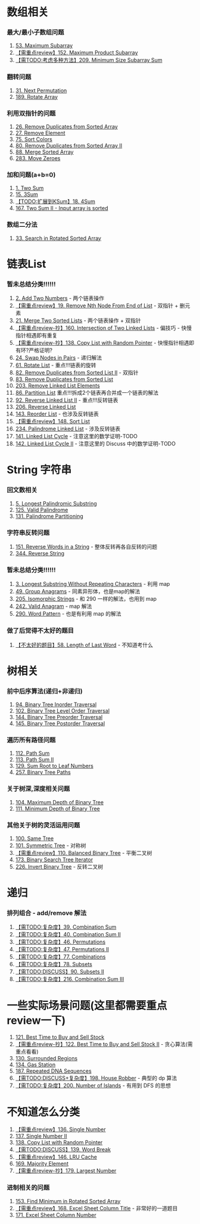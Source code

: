 # 数组相关

### 最大/最小子数组问题

1. [53. Maximum Subarray](https://github.com/MikasaLevi/LeetCode/issues/29)
2. [【需重点review】152. Maximum Product Subarray](https://github.com/MikasaLevi/LeetCode/issues/31)
3. [【需TODO:考虑多种方法】209. Minimum Size Subarray Sum](https://github.com/MikasaLevi/LeetCode/issues/30)

### 翻转问题

1. [31. Next Permutation](https://github.com/MikasaLevi/LeetCode/issues/27)
2. [189. Rotate Array](https://github.com/MikasaLevi/LeetCode/issues/28)

### 利用双指针的问题

1. [26. Remove Duplicates from Sorted Array](https://github.com/MikasaLevi/LeetCode/issues/33)
2. [27. Remove Element](https://github.com/MikasaLevi/LeetCode/issues/32)
3. [75. Sort Colors](https://github.com/MikasaLevi/LeetCode/issues/36)
4. [80. Remove Duplicates from Sorted Array II](https://github.com/MikasaLevi/LeetCode/issues/34)
5. [88. Merge Sorted Array](https://github.com/MikasaLevi/LeetCode/issues/35)
6. [283. Move Zeroes](https://github.com/MikasaLevi/LeetCode/issues/37)

### 加和问题(a+b=0)

1. [1. Two Sum](https://github.com/MikasaLevi/LeetCode/issues/23)
2. [15. 3Sum](https://github.com/MikasaLevi/LeetCode/issues/25)
3. [【TODO:扩展到KSum】18. 4Sum](https://github.com/MikasaLevi/LeetCode/issues/26)
4. [167. Two Sum II - Input array is sorted](https://github.com/MikasaLevi/LeetCode/issues/24)

### 数组二分法

1. [33. Search in Rotated Sorted Array](https://github.com/MikasaLevi/LeetCode/issues/85)

# 链表List

### 暂未总结分类!!!!!!

1. [2. Add Two Numbers](https://github.com/MikasaLevi/LeetCode/issues/38) - 两个链表操作
2. [【需重点review】19. Remove Nth Node From End of List](https://github.com/MikasaLevi/LeetCode/issues/41) - 双指针 + 删元素
3. [21. Merge Two Sorted Lists](https://github.com/MikasaLevi/LeetCode/issues/39) - 两个链表操作 + 双指针
4. [【需重点review-抄】160. Intersection of Two Linked Lists](https://github.com/MikasaLevi/LeetCode/issues/40) - 偏技巧 - 快慢指针相遇即有重复
5. [【需重点review-抄】138. Copy List with Random Pointer](https://github.com/MikasaLevi/LeetCode/issues/48) - 快慢指针相遇即有环?严格证明?
5. [24. Swap Nodes in Pairs](https://github.com/MikasaLevi/LeetCode/issues/42) - 递归解法
6. [61. Rotate List](https://github.com/MikasaLevi/LeetCode/issues/43) - 重点!!!链表的旋转
7. [82. Remove Duplicates from Sorted List II](https://github.com/MikasaLevi/LeetCode/issues/45) - 双指针
8. [83. Remove Duplicates from Sorted List](https://github.com/MikasaLevi/LeetCode/issues/44)
9. [203. Remove Linked List Elements](https://github.com/MikasaLevi/LeetCode/issues/51)
9. [86. Partition List](https://github.com/MikasaLevi/LeetCode/issues/46) 重点!!!拆成2个链表再合并成一个链表的解法
10. [92. Reverse Linked List II](https://github.com/MikasaLevi/LeetCode/issues/47) - 重点!!!反转链表
11. [206. Reverse Linked List](https://github.com/MikasaLevi/LeetCode/issues/52)
11. [143. Reorder List](https://github.com/MikasaLevi/LeetCode/issues/49) - 也涉及反转链表
12. [【需重点review】148. Sort List](https://github.com/MikasaLevi/LeetCode/issues/50) 
13. [234. Palindrome Linked List](https://github.com/MikasaLevi/LeetCode/issues/53) - 涉及反转链表
14. [141. Linked List Cycle](https://github.com/MikasaLevi/LeetCode/issues/76) - 注意这里的数学证明-TODO
15. [142. Linked List Cycle II](https://github.com/MikasaLevi/LeetCode/issues/77) - 注意这里的 Discuss 中的数学证明-TODO

# String 字符串

### 回文数相关

1. [5. Longest Palindromic Substring](https://github.com/MikasaLevi/LeetCode/issues/55)
2. [125. Valid Palindrome](https://github.com/MikasaLevi/LeetCode/issues/54)
3. [131. Palindrome Partitioning](https://github.com/MikasaLevi/LeetCode/issues/83)

### 字符串反转问题

1. [151. Reverse Words in a String](https://github.com/MikasaLevi/LeetCode/issues/56) - 整体反转再各自反转的问题
2. [344. Reverse String](https://github.com/MikasaLevi/LeetCode/issues/57)

### 暂未总结分类!!!!!!

1. [3. Longest Substring Without Repeating Characters](https://github.com/MikasaLevi/LeetCode/issues/58) - 利用 map
2. [49. Group Anagrams](https://github.com/MikasaLevi/LeetCode/issues/62) - 同素异形体，也是map的解法
2. [205. Isomorphic Strings](https://github.com/MikasaLevi/LeetCode/issues/60) - 和 290 一样的解法，也用到 map 
3. [242. Valid Anagram](https://github.com/MikasaLevi/LeetCode/issues/61) - map 解法
4. [290. Word Pattern](https://github.com/MikasaLevi/LeetCode/issues/59) - 也是有利用 map 的解法

### 做了后觉得不太好的题目

1. [【不太好的题目】58. Length of Last Word](https://leetcode.com/problems/length-of-last-word/submissions/) - 不知道考什么

# 树相关

### 前中后序算法(递归+非递归)

1. [94. Binary Tree Inorder Traversal](https://github.com/MikasaLevi/LeetCode/issues/2)
2. [102. Binary Tree Level Order Traversal](https://github.com/MikasaLevi/LeetCode/issues/4)
3. [144. Binary Tree Preorder Traversal](https://github.com/MikasaLevi/LeetCode/issues/1)
4. [145. Binary Tree Postorder Traversal](https://github.com/MikasaLevi/LeetCode/issues/3)

### 遍历所有路径问题

1. [112. Path Sum](https://github.com/MikasaLevi/LeetCode/issues/6)
2. [113. Path Sum II](https://github.com/MikasaLevi/LeetCode/issues/7)
3. [129. Sum Root to Leaf Numbers](https://github.com/MikasaLevi/LeetCode/issues/8)
4. [257. Binary Tree Paths](https://github.com/MikasaLevi/LeetCode/issues/5)

### 关于树深,深度相关问题

1. [104. Maximum Depth of Binary Tree](https://github.com/MikasaLevi/LeetCode/issues/9)
2. [111. Minimum Depth of Binary Tree](https://github.com/MikasaLevi/LeetCode/issues/10)

### 其他关于树的灵活运用问题

1. [100. Same Tree](https://github.com/MikasaLevi/LeetCode/issues/14)
2. [101. Symmetric Tree](https://github.com/MikasaLevi/LeetCode/issues/12) - 对称树
3. [【需重点review】110. Balanced Binary Tree](https://github.com/MikasaLevi/LeetCode/issues/13) - 平衡二叉树
4. [173. Binary Search Tree Iterator](https://github.com/MikasaLevi/LeetCode/issues/70)
5. [226. Invert Binary Tree](https://github.com/MikasaLevi/LeetCode/issues/11) - 反转二叉树

# 递归

### 排列组合 - add/remove 解法

1. [【需TODO:复杂度】39. Combination Sum](https://github.com/MikasaLevi/LeetCode/issues/18)
2. [【需TODO:复杂度】40. Combination Sum II](https://github.com/MikasaLevi/LeetCode/issues/19)
3. [【需TODO:复杂度】46. Permutations](https://github.com/MikasaLevi/LeetCode/issues/21) 
4. [【需TODO:复杂度】47. Permutations II](https://github.com/MikasaLevi/LeetCode/issues/22) 
5. [【需TODO:复杂度】77. Combinations](https://github.com/MikasaLevi/LeetCode/issues/17)
6. [【需TODO:复杂度】78. Subsets](https://github.com/MikasaLevi/LeetCode/issues/15)
7. [【需TODO:DISCUSS】90. Subsets II](https://github.com/MikasaLevi/LeetCode/issues/16)
9. [【需TODO:复杂度】216. Combination Sum III](https://github.com/MikasaLevi/LeetCode/issues/20)

# 一些实际场景问题(这里都需要重点review一下)

1. [121. Best Time to Buy and Sell Stock](https://github.com/MikasaLevi/LeetCode/issues/66)
2. [【需重点review-抄】122. Best Time to Buy and Sell Stock II](https://github.com/MikasaLevi/LeetCode/issues/67) - 贪心算法(需重点看看)
3. [130. Surrounded Regions](https://github.com/MikasaLevi/LeetCode/issues/84)
4. [134. Gas Station](https://github.com/MikasaLevi/LeetCode/issues/82)
5. [187. Repeated DNA Sequences](https://github.com/MikasaLevi/LeetCode/issues/68)
6. [【需TODO:DISCUSS+复杂度】198. House Robber](https://github.com/MikasaLevi/LeetCode/issues/65) - 典型的 dp 算法
7. [【需TODO:复杂度】200. Number of Islands](https://github.com/MikasaLevi/LeetCode/issues/64) - 有用到 DFS 的思想

# 不知道怎么分类

1. [【需重点review】136. Single Number](https://github.com/MikasaLevi/LeetCode/issues/80)
2. [137. Single Number II](https://github.com/MikasaLevi/LeetCode/issues/81)
3. [138. Copy List with Random Pointer](https://github.com/MikasaLevi/LeetCode/issues/79)
4. [【需TODO:DISCUSS】139. Word Break](https://github.com/MikasaLevi/LeetCode/issues/78)
5. [【需重点review】146. LRU Cache](https://github.com/MikasaLevi/LeetCode/issues/75)
6. [169. Majority Element](https://github.com/MikasaLevi/LeetCode/issues/73)
7. [【需重点review-抄】179. Largest Number](https://github.com/MikasaLevi/LeetCode/issues/69)

### 进制相关的问题

1. [153. Find Minimum in Rotated Sorted Array](https://github.com/MikasaLevi/LeetCode/issues/74)
2. [【需重点review】168. Excel Sheet Column Title](https://github.com/MikasaLevi/LeetCode/issues/72) - 非常好的一道题目
3. [171. Excel Sheet Column Number](https://github.com/MikasaLevi/LeetCode/issues/71)
